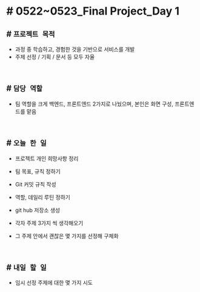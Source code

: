 # # 0522~0523_Final Project_Day 1

## # `프로젝트 목적`
- 과정 중 학습하고, 경험한 것을 기반으로 서비스를 개발
- 주제 선정 / 기획 / 문서 등 모두 자율

<br>

## # `담당 역할`
- 팀 역할을 크게 백엔드, 프론트엔드 2가지로 나눴으며, 본인은 화면 구성, 프론트엔드를 맡음


<br>


## # `오늘 한 일`

- 프로젝트 개인 희망사항 정리

- 팀 목표, 규칙 정하기

- Git 커밋 규칙 작성

- 역할, 데일리 루틴 정하기

- git hub 저장소 생성

- 각자 주제 3가지 씩 생각해오기

- 그 주제 안에서 괜찮은 몇 가지를 선정해 구체화

<br>


## # `내일 할 일`

- 임시 선정 주제에 대한 몇 가지 시도



